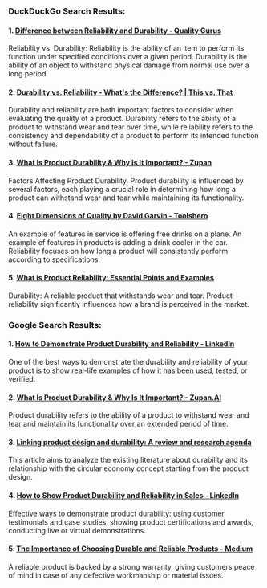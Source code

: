 ### DuckDuckGo Search Results:

#### 1. [Difference between Reliability and Durability - Quality Gurus](https://www.qualitygurus.com/difference-between-reliability-and-durability/)
Reliability vs. Durability: Reliability is the ability of an item to perform its function under specified conditions over a given period. Durability is the ability of an object to withstand physical damage from normal use over a long period.

#### 2. [Durability vs. Reliability - What's the Difference? | This vs. That](https://thisvsthat.io/durability-vs-reliability)
Durability and reliability are both important factors to consider when evaluating the quality of a product. Durability refers to the ability of a product to withstand wear and tear over time, while reliability refers to the consistency and dependability of a product to perform its intended function without failure.

#### 3. [What Is Product Durability & Why Is It Important? - Zupan](https://zupan.ai/blog/what-is-product-durability)
Factors Affecting Product Durability. Product durability is influenced by several factors, each playing a crucial role in determining how long a product can withstand wear and tear while maintaining its functionality.

#### 4. [Eight Dimensions of Quality by David Garvin - Toolshero](https://www.toolshero.com/quality-management/eight-dimensions-of-quality/)
An example of features in service is offering free drinks on a plane. An example of features in products is adding a drink cooler in the car. Reliability focuses on how long a product will consistently perform according to specifications.

#### 5. [What is Product Reliability: Essential Points and Examples](https://www.neuralconcept.com/post/what-is-product-reliability-essential-points-and-examples)
Durability: A reliable product that withstands wear and tear. Product reliability significantly influences how a brand is perceived in the market.

### Google Search Results:

#### 1. [How to Demonstrate Product Durability and Reliability - LinkedIn](https://www.linkedin.com/advice/0/what-some-tips-demonstrating-durability-reliability-your-hmiif)
One of the best ways to demonstrate the durability and reliability of your product is to show real-life examples of how it has been used, tested, or verified.

#### 2. [What Is Product Durability & Why Is It Important? - Zupan.AI](https://zupan.ai/blog/what-is-product-durability)
Product durability refers to the ability of a product to withstand wear and tear and maintain its functionality over an extended period of time.

#### 3. [Linking product design and durability: A review and research agenda](https://www.sciencedirect.com/science/article/pii/S2405844022020229)
This article aims to analyze the existing literature about durability and its relationship with the circular economy concept starting from the product design.

#### 4. [How to Show Product Durability and Reliability in Sales - LinkedIn](https://www.linkedin.com/advice/3/what-effective-ways-demonstrate-product-durability-dxr3e)
Effective ways to demonstrate product durability: using customer testimonials and case studies, showing product certifications and awards, conducting live or virtual demonstrations.

#### 5. [The Importance of Choosing Durable and Reliable Products - Medium](https://medium.com/@vergesafetybarriers28/the-importance-of-choosing-durable-and-reliable-products-da559fc4a139)
A reliable product is backed by a strong warranty, giving customers peace of mind in case of any defective workmanship or material issues.